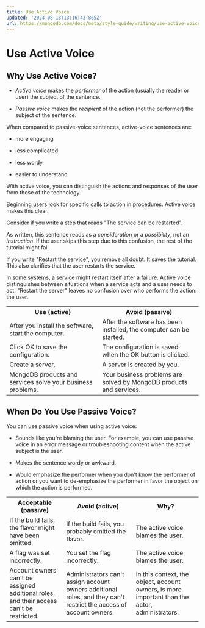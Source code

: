 ```yaml
---
title: Use Active Voice
updated: '2024-08-13T13:16:43.865Z'
url: https://mongodb.com/docs/meta/style-guide/writing/use-active-voice/
---
```


# Use Active Voice

## Why Use Active Voice?

- *Active voice* makes the *performer* of the action (usually the reader or user) the subject of the sentence.

- *Passive voice* makes the *recipient* of the action (not the performer) the subject of the sentence.

When compared to passive-voice sentences, active-voice sentences are:

- more engaging

- less complicated

- less wordy

- easier to understand

With active voice, you can distinguish the actions and responses of the user from those of the technology.

Beginning users look for specific calls to action in procedures. Active voice makes this clear.

Consider if you write a step that reads "The service can be restarted".

As written, this sentence reads as a *consideration* or a *possibility*, not an *instruction*. If the user skips this step due to this confusion, the rest of the tutorial might fail.

If you write "Restart the service", you remove all doubt. It saves the tutorial. This also clarifies that the user restarts the service.

In some systems, a service might restart itself after a failure. Active voice distinguishes between situations when a service acts and a user needs to act. "Restart the server" leaves no confusion over who performs the action: the user.

<table>
<tr>
<th id="Use%20(active)">
Use (active)

</th>
<th id="Avoid%20(passive)">
Avoid (passive)

</th>
</tr>
<tr>
<td headers="Use%20(active)">
After you install the software, start the computer.

</td>
<td headers="Avoid%20(passive)">
After the software has been installed, the computer can be started.

</td>
</tr>
<tr>
<td headers="Use%20(active)">
Click OK to save the configuration.

</td>
<td headers="Avoid%20(passive)">
The configuration is saved when the OK button is clicked.

</td>
</tr>
<tr>
<td headers="Use%20(active)">
Create a server.

</td>
<td headers="Avoid%20(passive)">
A server is created by you.

</td>
</tr>
<tr>
<td headers="Use%20(active)">
MongoDB products and services solve your business problems.

</td>
<td headers="Avoid%20(passive)">
Your business problems are solved by MongoDB products and services.

</td>
</tr>
</table>

## When Do You Use Passive Voice?

You can use passive voice when using active voice:

- Sounds like you're blaming the user. For example, you can use passive voice in an error message or troubleshooting content when the active subject is the user.

- Makes the sentence wordy or awkward.

- Would emphasize the performer when you don't know the performer of action or you want to de-emphasize the performer in favor the object on which the action is performed.

<table>
<tr>
<th id="Acceptable%20(passive)">
Acceptable (passive)

</th>
<th id="Avoid%20(active)">
Avoid (active)

</th>
<th id="Why?">
Why?

</th>
</tr>
<tr>
<td headers="Acceptable%20(passive)">
If the build fails, the flavor might have been omitted.

</td>
<td headers="Avoid%20(active)">
If the build fails, you probably omitted the flavor.

</td>
<td headers="Why?">
The active voice blames the user.

</td>
</tr>
<tr>
<td headers="Acceptable%20(passive)">
A flag was set incorrectly.

</td>
<td headers="Avoid%20(active)">
You set the flag incorrectly.

</td>
<td headers="Why?">
The active voice blames the user.

</td>
</tr>
<tr>
<td headers="Acceptable%20(passive)">
Account owners can't be assigned additional roles, and their access can't be restricted.

</td>
<td headers="Avoid%20(active)">
Administrators can't assign account owners additional roles, and they can't restrict the access of account owners.

</td>
<td headers="Why?">
In this context, the object, account owners, is more important than the actor, administrators.

</td>
</tr>
</table>
